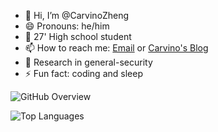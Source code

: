 - 👋 Hi, I’m @CarvinoZheng
- 😄 Pronouns: he/him
- 🏫 27' High school student 
- 📫 How to reach me: [Email](iszhenghailin@gmail.com) or [Carvino's Blog](https://fishcanf1y.github.io/)
- 👀 Research in general-security
- ⚡ Fun fact: coding and sleep

![GitHub Overview](https://raw.githubusercontent.com/Carvinozheng/github-readme-stats/master/generated/overview.svg#gh-dark-mode-only)

![Top Languages](https://raw.githubusercontent.com/Carvinozheng/github-readme-stats/master/generated/languages.svg#gh-dark-mode-only)
